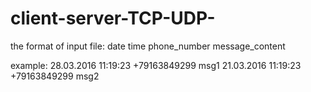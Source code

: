# client-server-TCP-UDP-

the format of input file:
date time phone_number message_content

example:
28.03.2016 11:19:23 +79163849299 msg1
21.03.2016 11:19:23 +79163849299 msg2
